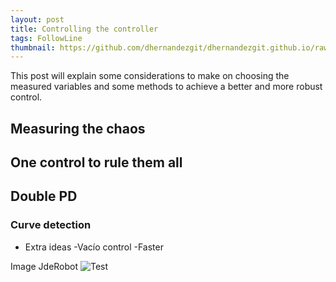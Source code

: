 ```yaml
---
layout: post
title: Controlling the controller
tags: FollowLine
thumbnail: https://github.com/dhernandezgit/dhernandezgit.github.io/raw/master/images/test.png
---
```

This post will explain some considerations to make on choosing the measured variables and some methods to achieve a better and more robust control.

## Measuring the chaos

## One control to rule them all

## Double PD

### Curve detection

+ Extra ideas
-Vacío control
-Faster

Image JdeRobot
![Test]("Test")